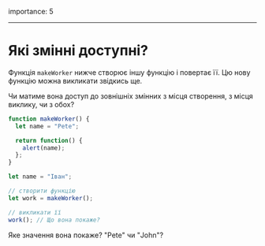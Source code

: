 importance: 5

---

# Які змінні доступні?

Функція `makeWorker` нижче створює іншу функцію і повертає її. Цю нову функцію можна викликати звідкись ще.

Чи матиме вона доступ до зовнішніх змінних з місця створення, з місця виклику, чи з обох?

```js
function makeWorker() {
  let name = "Pete";

  return function() {
    alert(name);
  };
}

let name = "Іван";

// створити функцію
let work = makeWorker();

// викликати її
work(); // Що вона покаже?
```

Яке значення вона покаже? "Pete" чи "John"?
